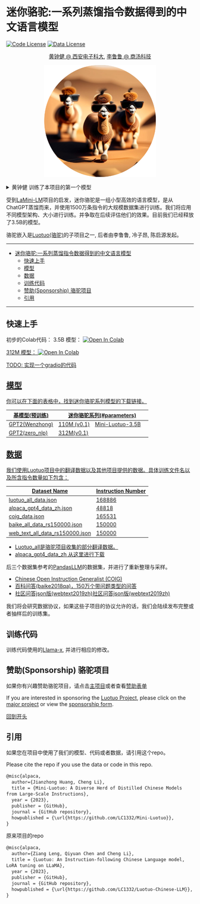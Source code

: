 # 迷你骆驼:一系列蒸馏指令数据得到的中文语言模型

[![Code License](https://img.shields.io/badge/Code%20License-Apache_2.0-green.svg)]()
[![Data License](https://img.shields.io/badge/Data%20License-CC%20By%20NC%204.0-red.svg)]()

<p align="center"> <a href="https://scholar.google.com/citations?user=imroB-8AAAAJ&hl=zh-CN" target="_blank">黄钟健 @ 西安电子科大</a>, <a href="https://github.com/LC1332" target="_blank">李鲁鲁 @ 商汤科技</a></p>

<p align="center">
    <img src="images/ProjectIcon.png" height="300">
</p>


<details>
  <summary> 黄钟健 训练了本项目的第一个模型 </summary>

李鲁鲁发起了项目，并提出了后续使用feature进行蒸馏的思路。

黄钟健 训练了本项目的第一个模型，并且实现了训练框架

后续如果更多其他的同学训练小模型，我们也会陆续加入到作者列表中

</details>

受到[LaMini-LM](https://github.com/mbzuai-nlp/LaMini-LM)项目的启发，迷你骆驼是一组小型高效的语言模型，是从ChatGPT蒸馏而来，并使用1500万条指令的大规模数据集进行训练。我们将应用不同模型架构、大小进行训练。并争取在后续评估他们的效果。目前我们已经释放了3.5B的模型。

骆驼嵌入是[Luotuo(骆驼)](https://github.com/LC1332/Luotuo-Chinese-LLM)的子项目之一, 后者由李鲁鲁, 冷子昂, 陈启源发起。


---

- [迷你骆驼:一系列蒸馏指令数据得到的中文语言模型](#迷你骆驼一系列蒸馏指令数据得到的中文语言模型)
  - [快速上手](#快速上手)
  - [模型](#模型)
  - [数据](#数据)
  - [训练代码](#训练代码)
  - [赞助(Sponsorship) 骆驼项目](#赞助sponsorship-骆驼项目)
  - [引用](#引用)

---


## 快速上手

初步的Colab代码： 
3.5B 模型： <a href="https://colab.research.google.com/github/LC1332/Mini-Luotuo/blob/main/3.5B_minimal.ipynb" target="_parent"><img src="https://colab.research.google.com/assets/colab-badge.svg" alt="Open In Colab"/>

312M 模型： <a href="https://colab.research.google.com/github/LC1332/Mini-Luotuo/blob/main/312M_minimal_BertTokenizer.ipynb" target="_parent"><img src="https://colab.research.google.com/assets/colab-badge.svg" alt="Open In Colab"/>

TODO: 实现一个gradio的代码

## 模型

你可以在下面的表格中，找到迷你骆驼系列模型的下载链接。

<table>
<thead>
  <tr>
    <th>基模型(预训练)</th>
    <th colspan="4">迷你骆驼系列(#parameters)</th>
  </tr>
</thead>
<tbody>
  <tr>
    <td>GPT2(Wenzhong) </td>
    <td><a href="https://huggingface.co/Midkey/GPT2-110M-chinese-ft-luotuo" target="_blank" rel="noopener noreferrer"> 110M (v0.1) </a></td>
    <td><a href="https://huggingface.co/Midkey/GPT2-3.5B-chinese-ft-luotuo" target="_blank" rel="noopener noreferrer">Mini-Luotuo-3.5B</a></td>
    <td></td>
  </tr>
  <tr>
    <td>GPT2(zero_nlp) </td>
    <td><a href="https://huggingface.co/Midkey/GPT2-312M-chinese-ft-BertTokenizer-luotuo" target="_blank" rel="noopener noreferrer"> 312M(v0.1) </a></td>
  </tr>
</tbody>
</table>


## 数据

我们使用Luotuo项目中的翻译数据以及其他项目提供的数据。具体训练文件名以及所含指令数量如下包含：

|Dataset Name| Instruction Number|
|--| -- |
| luotuo_all_data.json              |         168886 |
| alpaca_gpt4_data_zh.json          |         48818 | 
| coig_data.json                    |         165531 |
| baike_all_data_rs150000.json      |         150000 |
| web_text_all_data_rs150000.json   |         150000 |

- Luotuo_all是骆驼项目收集的部分翻译数据。
- alpaca_gpt4_data_zh 从这里进行[下载](https://huggingface.co/datasets/shibing624/alpaca-zh)

后三个数据集参考的[PandasLLM](https://github.com/dandelionsllm/pandallm)的数据集，并进行了重新整理与采样。
- [Chinese Open Instruction Generalist (COIG)](https://huggingface.co/datasets/BAAI/COIG)
- [百科问答(baike2018qa)，150万个带问题类型的问答](https://github.com/brightmart/nlp_chinese_corpus)
- [社区问答json版(webtext2019zh)社区问答json版(webtext2019zh)](https://github.com/brightmart/nlp_chinese_corpus)

我们将会研究数据协议，如果这些子项目的协议允许的话，我们会陆续发布完整或者抽样后的训练集。

## 训练代码

训练代码使用的[Llama-x](https://github.com/AetherCortex/Llama-X), 并进行相应的修改。

<a name="sponsorship"></a>

## 赞助(Sponsorship) 骆驼项目

如果你有兴趣赞助骆驼项目，请点击[主项目](https://github.com/LC1332/Luotuo-Chinese-LLM#%E8%B5%9E%E5%8A%A9sponsorships)或者查看[赞助表单](https://github.com/LC1332/Luotuo-Chinese-LLM/blob/main/data/Sponsorship_and_balance.md)

If you are interested in sponsoring the [Luotuo Project](https://github.com/LC1332/Luotuo-Chinese-LLM#%E8%B5%9E%E5%8A%A9sponsorships), please click on the [major project](https://github.com/LC1332/Luotuo-Chinese-LLM) or view the [sponsorship form](https://github.com/LC1332/Luotuo-Chinese-LLM/blob/main/data/Sponsorship_and_balance.md).

[回到开头](#BigTitle)


## 引用

如果您在项目中使用了我们的模型、代码或者数据，请引用这个repo。

Please cite the repo if you use the data or code in this repo.

```
@misc{alpaca,
  author={Jianzhong Huang, Cheng Li},
  title = {Mini-Luotuo: A Diverse Herd of Distilled Chinese Models from Large-Scale Instructions},
  year = {2023},
  publisher = {GitHub},
  journal = {GitHub repository},
  howpublished = {\url{https://github.com/LC1332/Mini-Luotuo}},
}
```

原来项目的repo

```
@misc{alpaca,
  author={Ziang Leng, Qiyuan Chen and Cheng Li},
  title = {Luotuo: An Instruction-following Chinese Language model, LoRA tuning on LLaMA},
  year = {2023},
  publisher = {GitHub},
  journal = {GitHub repository},
  howpublished = {\url{https://github.com/LC1332/Luotuo-Chinese-LLM}},
}
```